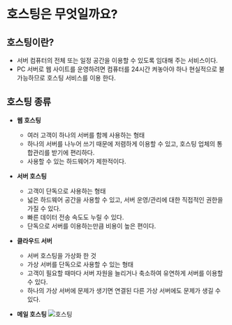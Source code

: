 # 호스팅은 무엇일까요?
## 호스팅이란?
+ 서버 컴퓨터의 전체 또는 일정 공간을 이용할 수 있도록 임대해 주는 서비스이다.
+ PC 서버로 웹 사이트를 운영하려면 컴퓨터를 24시간 켜놓아야 하나 현실적으로 불가능하므로 호스팅 서비스를 이용 한다. 

## 호스팅 종류
+ **웹 호스팅**
    - 여러 고객이 하나의 서버를 함께 사용하는 형태
    - 하나의 서버를 나누어 쓰기 때문에 저렴하게 이용할 수 있고, 호스팅 업체의 통합관리를 받기에 편리하다.
    - 사용할 수 있는 하드웨어가 제한적이다.

+ **서버 호스팅**
    - 고객이 단독으로 사용하는 형태
    - 넓은 하드웨어 공간을 사용할 수 있고, 서버 운영/관리에 대한 직접적인 권한을 가질 수 있다.
    - 빠른 데이터 전송 속도도 누릴 수 있다.
    - 단독으로 서버를 이용하는만큼 비용이 높은 편이다.

+ **클라우드 서버**
    - 서버 호스팅을 가상화 한 것
    - 가상 서버를 단독으로 사용할 수 있는 형태
    - 고객이 필요할 때마다 서버 자원을 늘리거나 축소하여 유연하게 서버를 이용할 수 있다.
    - 하나의 가상 서버에 문제가 생기면 연결된 다른 가상 서버에도 문제가 생길 수 있다.

+ **메일 호스팅**
![호스팅](https://img1.daumcdn.net/thumb/R1280x0/?scode=mtistory2&fname=https%3A%2F%2Fblog.kakaocdn.net%2Fdn%2FIPck0%2Fbtq0myJ9Fes%2FvSoFbgohk2SiJ5JiJAqXPK%2Fimg.jpg)